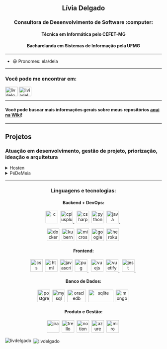 <h2 align="center">Lívia Delgado</h2>
<h3 align="center">Consultora de Desenvolvimento de Software :computer: </h3>
<h4 align="center">Técnica em Informática pelo CEFET-MG</h4>
<h4 align="center">Bacharelanda em Sistemas de Informação pela UFMG</h4>

------------------------------------------------
- :smiley: Pronomes: ela/dela
------------------------------------------------

<h3 align="left">Você pode me encontrar em:</h3>
<p align="left">
<a href="https://codepen.io/livdelgado" target="blank"><img align="center" src="https://cdn.jsdelivr.net/npm/simple-icons@3.0.1/icons/codepen.svg" alt="livdelgado" height="30" width="40" /></a>
<a href="https://linkedin.com/in/liviadelgado" target="blank"><img align="center" src="https://cdn.jsdelivr.net/npm/simple-icons@3.0.1/icons/linkedin.svg" alt="liviadelgado" height="30" width="40" /></a>
</p>

-----------------------------------------------
#### Você pode buscar mais informações gerais sobre meus repositórios [aqui na Wiki](https://github.com/LivDelgado/LivDelgado/wiki)!</p>
-----------------------------------------------

## Projetos

### Atuação em desenvolvimento, gestão de projeto, priorização, ideação e arquitetura
<details>
  <summary>Hosten</summary>
  
  Sistema de gestão interna de estabelecimentos de hospedagem (hotéis, pousadas, hostels, entre outros)
  
  Desenvolvido como Trabalho de Conclusão de Curso de Informática no CEFET-MG, em 2018, em conjunto com [Emanuela Amorim](https://github.com/emanuelaaj), [Joice Sena](https://github.com/joicesena) e [Nícolas Parreiras](https://github.com/niscolas). Logo por [Igor Martins](https://github.com/igormartins4)
  
  [Link do projeto no github](https://github.com/LivDelgado/hosten-tcc)<br />
  [![Vídeo Demo](http://img.youtube.com/vi/jqpe6KcBuow/0.jpg)](https://youtu.be/jqpe6KcBuow)
</details>

<details>
  <summary>PéDeMeia</summary>
  Aplicativo mobile de controle financeiro e educação financeira, que permite ao usuário trazer a experiência virtual gamificada, por meio do estabelecimento de metas e de conquistas, para a vida real, trocando suas moedas virtuais por produtos. Assim, ele aprende a economizar sabendo que está sempre ganhando com isso.
  
  
  Desenvolvido em conjunto com [Aline Cristina](https://github.com/AlineCristinaPinto), [Eduardo Cotta](https://github.com/EduardoCotta), [Igor Martins](https://github.com/igormartins4) e [Ruan Bertuce](https://github.com/RuanBertuce).
  
  
  Surgiu a ideia do PéDeMeia a partir do desafio proposto pela Flourish no [MegaHack 2.0](https://www.megahack.com.br/resultados-2-edicao/): incentivar jovens brasileiros a poupar, investir, e entender suas finanças. Ficamos em 5º lugar no desafio!
  
  Foram 11 dias de ideação, prototipagem, projeto e desenvolvimento. Uma experiência divertida e que rendeu muitas reflexões, muitas discussões e muitos feedbacks.
  #### Apresentação
  [Link para apresentação em pdf](https://drive.google.com/file/d/1lT2It8Lem8RktmbEBclgQUAN0HY2eld_/view?usp=sharing)

  #### Pitch
  [![Pitch Pé de Meia](http://img.youtube.com/vi/ThwEpCUbq9I/0.jpg)](http://www.youtube.com/watch?v=ThwEpCUbq9I)
</details>

-----------------------------------------------
<h3 align="center">Linguagens e tecnologias:</h3>

<h4 align="center">Backend + DevOps:</h4>

<p align="center">
  <a href="https://www.cprogramming.com/" target="_blank"><img src="https://img.icons8.com/color/48/000000/c-programming.png" alt="c" width="40" height="40" /></a>&nbsp;
  <a href="https://www.w3schools.com/cpp/" target="_blank"> <img src="https://img.icons8.com/color/48/000000/c-plus-plus-logo.png" alt="cplusplus" width="40" height="40" /> </a>&nbsp;
  <a href="https://docs.microsoft.com/en-us/dotnet/csharp/" target="_blank"> <img src="https://img.icons8.com/color/48/000000/c-sharp-logo-2.png" alt="csharp" width="40" height="40" /></a>&nbsp;
  <a href="https://www.python.org/" target="_blank"><img src="https://img.icons8.com/color/64/000000/python.png" alt="python" width="40" height="40" /></a>&nbsp;
  <a href="https://www.java.com/pt-BR/" target="_blank"> <img src="https://img.icons8.com/dusk/64/000000/java-coffee-cup-logo.png" alt="java" width="40" height="40" /> </a>&nbsp;
</p>

<p align="center">
  <a href="https://www.docker.com/" target="_blank"> <img src="https://img.icons8.com/dusk/64/000000/docker.png" alt="docker" width="40" height="40" /></a>&nbsp;
  <a href="https://kubernetes.io/" target="_blank"><img src="https://img.icons8.com/color/48/000000/kubernetes.png" alt="kubernetes" width="40" height="40" /></a>&nbsp;
  <a href="https://azure.microsoft.com/en-us/" target="_blank"><img src="https://img.icons8.com/color/48/000000/azure-1.png" alt="microsoft azure" width="40" height="40" /></a>&nbsp;
  <a href="https://cloud.google.com/" target="_blank"><img src="https://img.icons8.com/fluent/48/000000/google-cloud.png" alt="google cloud" width="40" height="40" /></a>&nbsp;
  <a href="https://www.heroku.com/" target="_blank"><img src="https://img.icons8.com/color/48/000000/heroku.png" alt="heroku" width="40" height="40" /></a>&nbsp;
</p>


<h4 align="center">Frontend:</h4>
<p align="center">
  <a href="https://www.w3schools.com/css/" target="_blank"><img src="https://img.icons8.com/dusk/64/000000/css3.png" alt="css" width="40" height="40" /></a>&nbsp;
  <a href="https://www.w3schools.com/html/" target="_blank"><img src="https://img.icons8.com/dusk/64/000000/html-5.png" alt="html" width="40" height="40" /></a>&nbsp;
  <a href="https://www.heroku.com/" target="_blank"><img src="https://img.icons8.com/color/48/000000/javascript.png" alt="javascript" width="40" height="40" /></a>&nbsp;
  <a href="https://pugjs.org" target="_blank"> <img src="https://cdn.worldvectorlogo.com/logos/pug.svg" alt="pug" width="40" height="40" /> </a>&nbsp;
  <a href="https://vuejs.org/" target="_blank"><img src="https://img.icons8.com/color/48/000000/vue-js.png" alt="vuejs" width="40" height="40" /></a>&nbsp;
  <a href="https://vuetifyjs.com/en/" target="_blank"> <img src="https://bestofjs.org/logos/vuetify.svg" alt="vuetify" width="40" height="40"/> </a>&nbsp;
  <a href="https://jestjs.io" target="_blank"> <img src="https://www.vectorlogo.zone/logos/jestjsio/jestjsio-icon.svg" alt="jest" width="40" height="40"/> </a>&nbsp;
</p>

<h4 align="center">Banco de Dados:</h4>
<p align="center">
  <a href="https://www.postgresql.org/" target="_blank"><img src="https://img.icons8.com/color/48/000000/postgreesql.png" alt="postgresql" width="40" height="40" /></a>&nbsp;
  <a href="https://www.mysql.com/" target="_blank"><img src="https://img.icons8.com/ios-filled/50/000000/mysql-logo.png" alt="mysql" width="40" height="40" /></a>&nbsp;
  <a href="https://www.oracle.com/database/" target="_blank"><img src="https://img.icons8.com/color/48/000000/oracle-logo.png" alt="oracledb" width="60" height="40" /></a>&nbsp;
  <a href="https://www.sqlite.org/index.html" target="_blank"><img src="https://www.sqlite.org/images/sqlite370_banner.gif" alt="sqlite" width="80" height="40" /></a>&nbsp;
  <a href="https://www.mongodb.com/" target="_blank"><img src="https://img.icons8.com/color/48/000000/mongodb.png" alt="mongodb" width="40" height="40" /></a>&nbsp;
</p>

<h4 align="center">Produto e Gestão:</h4>
<p align="center">
  <a href="https://www.atlassian.com/software/jira" target="_blank"><img src="https://img.icons8.com/nolan/64/jira.png" alt="jira" width="40" height="40" /></a>&nbsp;
  <a href="https://www.atlassian.com/software/trello" target="_blank"><img src="https://img.icons8.com/color/48/000000/trello.png" alt="trello" width="40" height="40" /></a>&nbsp;
  <a href="https://www.notion.so/" target="_blank"><img src="https://img.icons8.com/nolan/64/notion.png" alt="notion" width="40" height="40" /></a>&nbsp;
  <a href="https://azure.microsoft.com/en-us/services/devops/" target="_blank"><img src="https://img.icons8.com/color/48/000000/azure-1.png" alt="azure devops/vsts" width="40" height="40" /></a>&nbsp;
  <a href="https://miro.com/" target="_blank"><img src="https://bit.ly/38hJBBp" alt="miro" width="40" height="40" /></a>&nbsp;
</p>


<p><img align="left" src="https://github-readme-stats.vercel.app/api/top-langs?username=livdelgado&show_icons=true&locale=en&layout=compact" alt="livdelgado" /></p>
<p>&nbsp;<img align="center" src="https://github-readme-stats.vercel.app/api?username=livdelgado&show_icons=true&locale=en" alt="livdelgado" /></p>
